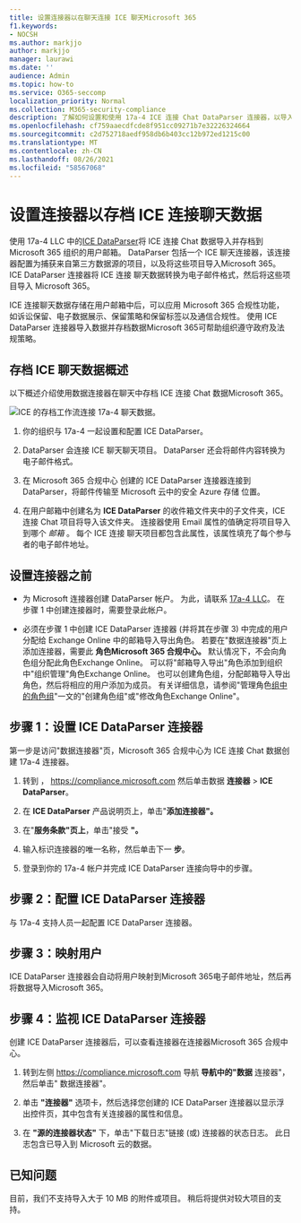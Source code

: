 ```yaml
---
title: 设置连接器以在聊天连接 ICE 聊天Microsoft 365
f1.keywords:
- NOCSH
ms.author: markjjo
author: markjjo
manager: laurawi
ms.date: ''
audience: Admin
ms.topic: how-to
ms.service: O365-seccomp
localization_priority: Normal
ms.collection: M365-security-compliance
description: 了解如何设置和使用 17a-4 ICE 连接 Chat DataParser 连接器，以导入和存档 连接 中的 ICE 聊天Microsoft 365。
ms.openlocfilehash: cf759aaecdfcde8f951cc09271b7e32226324664
ms.sourcegitcommit: c2d752718aedf958db6b403cc12b972ed1215c00
ms.translationtype: MT
ms.contentlocale: zh-CN
ms.lasthandoff: 08/26/2021
ms.locfileid: "58567068"
---
```

# <a name="set-up-a-connector-to-archive-ice-connect-chat-data"></a>设置连接器以存档 ICE 连接聊天数据

使用 17a-4 LLC 中的[ICE DataParser](https://www.17a-4.com/ice-dataparser/)将 ICE 连接 Chat 数据导入并存档到 Microsoft 365 组织的用户邮箱。 DataParser 包括一个 ICE 聊天连接器，该连接器配置为捕获来自第三方数据源的项目，以及将这些项目导入Microsoft 365。 ICE DataParser 连接器将 ICE 连接 聊天数据转换为电子邮件格式，然后将这些项目导入 Microsoft 365。

ICE 连接聊天数据存储在用户邮箱中后，可以应用 Microsoft 365 合规性功能，如诉讼保留、电子数据展示、保留策略和保留标签以及通信合规性。 使用 ICE DataParser 连接器导入数据并存档数据Microsoft 365可帮助组织遵守政府及法规策略。

## <a name="overview-of-archiving-ice-chat-data"></a>存档 ICE 聊天数据概述

以下概述介绍使用数据连接器在聊天中存档 ICE 连接 Chat 数据Microsoft 365。

![ICE 的存档工作流连接 17a-4 聊天数据。](../media/ICEChatDataParserConnectorWorkflow.png)

1. 你的组织与 17a-4 一起设置和配置 ICE DataParser。

2. DataParser 会连接 ICE 聊天聊天项目。 DataParser 还会将邮件内容转换为电子邮件格式。

3. 在 Microsoft 365 合规中心 创建的 ICE DataParser 连接器连接到 DataParser，将邮件传输至 Microsoft 云中的安全 Azure 存储 位置。

4. 在用户邮箱中创建名为 **ICE DataParser** 的收件箱文件夹中的子文件夹，ICE 连接 Chat 项目将导入该文件夹。 连接器使用 Email 属性的值确定将项目导入到哪个 *邮箱* 。 每个 ICE 连接 聊天项目都包含此属性，该属性填充了每个参与者的电子邮件地址。

## <a name="before-you-set-up-a-connector"></a>设置连接器之前

- 为 Microsoft 连接器创建 DataParser 帐户。 为此，请联系 [17a-4 LLC](https://www.17a-4.com/contact/)。 在步骤 1 中创建连接器时，需要登录此帐户。

- 必须在步骤 1 中创建 ICE DataParser 连接器 (并将其在步骤 3) 中完成的用户分配给 Exchange Online 中的邮箱导入导出角色。 若要在"数据连接器"页上添加连接器，需要此 **角色Microsoft 365 合规中心。** 默认情况下，不会向角色组分配此角色Exchange Online。 可以将"邮箱导入导出"角色添加到组织中"组织管理"角色Exchange Online。 也可以创建角色组，分配邮箱导入导出角色，然后将相应的用户添加为成员。 有关详细信息，请参阅"管理角色[组中的角色组](/Exchange/permissions-exo/role-groups#create-role-groups)"[](/Exchange/permissions-exo/role-groups#modify-role-groups)一文的"创建角色组"或"修改角色Exchange Online"。

## <a name="step-1-set-up-an-ice-dataparser-connector"></a>步骤 1：设置 ICE DataParser 连接器

第一步是访问"数据连接器"页，Microsoft 365 合规中心为 ICE 连接 Chat 数据创建 17a-4 连接器。

1. 转到 ， <https://compliance.microsoft.com> 然后单击数据 **连接器**  >  **ICE DataParser**。

2. 在 **ICE DataParser** 产品说明页上，单击"**添加连接器"。**

3. 在"**服务条款"页上**，单击"接受 **"。**

4. 输入标识连接器的唯一名称，然后单击下一 **步**。

5. 登录到你的 17a-4 帐户并完成 ICE DataParser 连接向导中的步骤。

## <a name="step-2-configure-the-ice-dataparser-connector"></a>步骤 2：配置 ICE DataParser 连接器

与 17a-4 支持人员一起配置 ICE DataParser 连接器。

## <a name="step-3-map-users"></a>步骤 3：映射用户

ICE DataParser 连接器会自动将用户映射到Microsoft 365电子邮件地址，然后再将数据导入Microsoft 365。

## <a name="step-4-monitor-the-ice-dataparser-connector"></a>步骤 4：监视 ICE DataParser 连接器

创建 ICE DataParser 连接器后，可以查看连接器在连接器Microsoft 365 合规中心。

1. 转到左侧 <https://compliance.microsoft.com> 导航 **导航中的"数据** 连接器"，然后单击" 数据连接器"。

2. 单击 **"连接器"** 选项卡，然后选择您创建的 ICE DataParser 连接器以显示浮出控件页，其中包含有关连接器的属性和信息。

3. 在 **"源的连接器状态"** 下，单击"下载日志"链接 (或) 连接器的状态日志。 此日志包含已导入到 Microsoft 云的数据。

## <a name="known-issues"></a>已知问题

目前，我们不支持导入大于 10 MB 的附件或项目。 稍后将提供对较大项目的支持。
